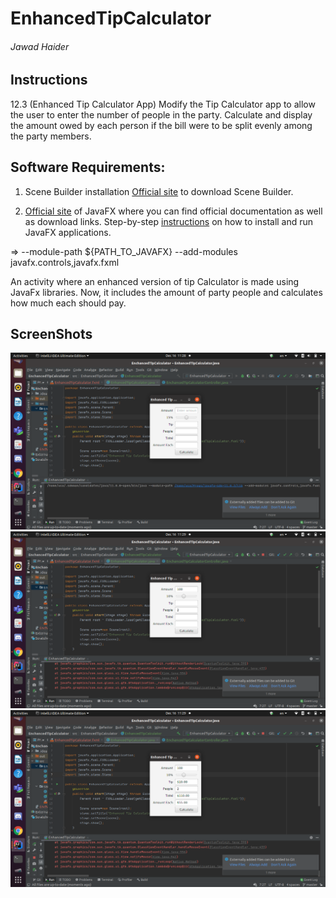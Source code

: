 # EnhancedTipCalculator
###### Jawad Haider
## Instructions
12.3 (Enhanced Tip Calculator App) Modify the Tip Calculator app to allow the user to enter the number of people in the party. Calculate and display the amount owed by each person if the bill were to be split evenly among the party members.

## Software Requirements:
1. Scene Builder installation
[Official site](https://gluonhq.com/products/scene-builder/) to download Scene Builder.

2. [Official site](https://openjfx.io/) of JavaFX where you can find official documentation as well as download links.
Step-by-step [instructions](https://openjfx.io/openjfx-docs/) on how to install and run JavaFX applications.

=> --module-path ${PATH_TO_JAVAFX} --add-modules javafx.controls,javafx.fxml

An activity where an enhanced version of tip Calculator is made using JavaFx libraries. 
Now, it includes the amount of party people and calculates how much each should pay.


## ScreenShots

![](img/Screenshot%20from%202020-12-16%2011-28-52.png)
![](img/Screenshot%20from%202020-12-16%2011-29-04.png)
![](img/Screenshot%20from%202020-12-16%2011-29-06.png)
